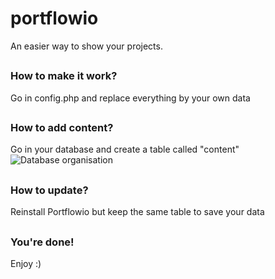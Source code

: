 # portflowio
An easier way to show your projects.
##
### How to make it work?
Go in config.php and replace everything by your own data
##
### How to add content?
Go in your database and create a table called "content"
![Database organisation](https://i.ibb.co/g4NxR6b/msedge-1k-VBKcd-YKS.png)
##
### How to update?
Reinstall Portflowio but keep the same table to save your data
##
### You're done!
Enjoy :)
